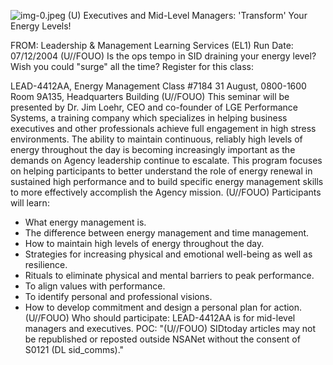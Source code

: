 ![img-0.jpeg](img-0.jpeg)
(U) Executives and Mid-Level Managers: 'Transform' Your Energy Levels!

FROM:
Leadership \& Management Learning Services (EL1)
Run Date: 07/12/2004
(U//FOUO) Is the ops tempo in SID draining your energy level? Wish you could "surge" all the time? Register for this class:

LEAD-4412AA, Energy Management
Class \#7184
31 August, 0800-1600
Room 9A135, Headquarters Building
(U//FOUO) This seminar will be presented by Dr. Jim Loehr, CEO and co-founder of LGE
Performance Systems, a training company which specializes in helping business executives and other professionals achieve full engagement in high stress environments. The ability to maintain continuous, reliably high levels of energy throughout the day is becoming increasingly important as the demands on Agency leadership continue to escalate. This program focuses on helping participants to better understand the role of energy renewal in sustained high performance and to build specific energy management skills to more effectively accomplish the Agency mission.
(U//FOUO) Participants will learn:

- What energy management is.
- The difference between energy management and time management.
- How to maintain high levels of energy throughout the day.
- Strategies for increasing physical and emotional well-being as well as resilience.
- Rituals to eliminate physical and mental barriers to peak performance.
- To align values with performance.
- To identify personal and professional visions.
- How to develop commitment and design a personal plan for action.
(U//FOUO) Who should participate: LEAD-4412AA is for mid-level managers and executives.
POC:
"(U//FOUO) SIDtoday articles may not be republished or reposted outside NSANet without the consent of S0121 (DL sid_comms)."
